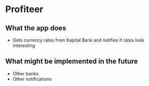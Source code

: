 # Profiteer
## What the app does
- Gets currency rates from Kapital Bank and notifies if rates look interesting

## What might be implemented in the future
- Other banks
- Other notifications

